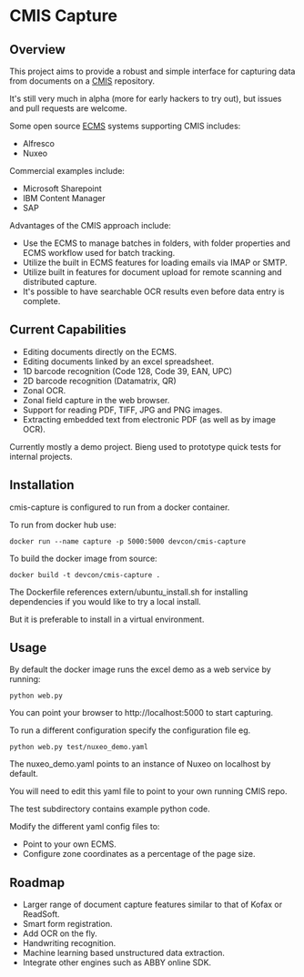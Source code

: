 CMIS Capture
============

Overview
--------

This project aims to provide a robust and simple interface for capturing data from documents on a [CMIS](https://en.wikipedia.org/wiki/Content_Management_Interoperability_Services) repository.

It's still very much in alpha (more for early hackers to try out), but issues and pull requests are welcome.

Some open source [ECMS](https://en.wikipedia.org/wiki/Enterprise_content_management) systems supporting CMIS includes:

* Alfresco
* Nuxeo

Commercial examples include:

* Microsoft Sharepoint
* IBM Content Manager
* SAP

Advantages of the CMIS approach include:

* Use the ECMS to manage batches in folders, with folder properties and ECMS workflow used for batch tracking.
* Utilize the built in ECMS features for loading emails via IMAP or SMTP.
* Utilize built in features for document upload for remote scanning and distributed capture.
* It's possible to have searchable OCR results even before data entry is complete.


Current Capabilities
--------------------

* Editing documents directly on the ECMS.
* Editing documents linked by an excel spreadsheet.
* 1D barcode recognition (Code 128, Code 39, EAN, UPC)
* 2D barcode recognition (Datamatrix, QR)
* Zonal OCR.
* Zonal field capture in the web browser.
* Support for reading PDF, TIFF, JPG and PNG images.
* Extracting embedded text from electronic PDF (as well as by image OCR).

Currently mostly a demo project.
Bieng used to prototype quick tests for internal projects.


Installation
------------

cmis-capture is configured to run from a docker container.

To run from docker hub use:

    docker run --name capture -p 5000:5000 devcon/cmis-capture

To build the docker image from source:
    
    docker build -t devcon/cmis-capture .

The Dockerfile references extern/ubuntu_install.sh for installing dependencies if you would like to try a local install.

But it is preferable to install in a virtual environment.

Usage
-----

By default the docker image runs the excel demo as a web service by running:

    python web.py

You can point your browser to http://localhost:5000 to start capturing.

To run a different configuration specify the configuration file eg.

    python web.py test/nuxeo_demo.yaml

The nuxeo_demo.yaml points to an instance of Nuxeo on localhost by default.

You will need to edit this yaml file to point to your own running CMIS repo.


The test subdirectory contains example python code.

Modify the different yaml config files to:

* Point to your own ECMS.
* Configure zone coordinates as a percentage of the page size.

Roadmap
-------

* Larger range of document capture features similar to that of Kofax or ReadSoft.
* Smart form registration.
* Add OCR on the fly.
* Handwriting recognition.
* Machine learning based unstructured data extraction.
* Integrate other engines such as ABBY online SDK.
